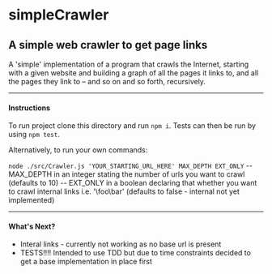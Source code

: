 # simpleCrawler
## A simple web crawler to get page links

A 'simple' implementation of a program that crawls the Internet, starting with a given website and building a graph of all the pages it links to, and all the pages they link to – and so on and so forth, recursively.

------------

#### Instructions

To run project clone this directory and run `npm i`.
Tests can then be run by using `npm test`.

Alternatively, to run your own commands:

`node ./src/Crawler.js 'YOUR_STARTING_URL_HERE' MAX_DEPTH EXT_ONLY` 
-- MAX_DEPTH in an integer stating the number of urls you want to crawl (defaults to 10)
-- EXT_ONLY in a boolean declaring that whether you want to crawl internal links i.e. '\foo\bar' (defaults to false - internal not yet implemented)

------------

#### What's Next?
* Interal links - currently not working as no base url is present
* TESTS!!!! Intended to use TDD but due to time constraints decided to get a base implementation in place first
